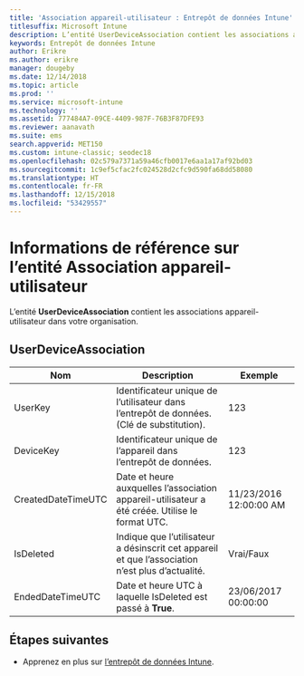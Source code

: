 ```yaml
---
title: 'Association appareil-utilisateur : Entrepôt de données Intune'
titlesuffix: Microsoft Intune
description: L’entité UserDeviceAssociation contient les associations appareil-utilisateur dans votre organisation.
keywords: Entrepôt de données Intune
author: Erikre
ms.author: erikre
manager: dougeby
ms.date: 12/14/2018
ms.topic: article
ms.prod: ''
ms.service: microsoft-intune
ms.technology: ''
ms.assetid: 777484A7-09CE-4409-987F-76B3F87DFE93
ms.reviewer: aanavath
ms.suite: ems
search.appverid: MET150
ms.custom: intune-classic; seodec18
ms.openlocfilehash: 02c579a7371a59a46cfb0017e6aa1a17af92bd03
ms.sourcegitcommit: 1c9ef5cfac2fc024528d2cfc9d590fa68dd58080
ms.translationtype: HT
ms.contentlocale: fr-FR
ms.lasthandoff: 12/15/2018
ms.locfileid: "53429557"
---
```

# <a name="reference-for-user-device-association-entity"></a>Informations de référence sur l’entité Association appareil-utilisateur

L’entité **UserDeviceAssociation** contient les associations appareil-utilisateur dans votre organisation.

## <a name="userdeviceassociation"></a>UserDeviceAssociation


|        Nom        |                                           Description                                            |        Exemple         |
|--------------------|--------------------------------------------------------------------------------------------------|------------------------|
|      UserKey       |              Identificateur unique de l’utilisateur dans l’entrepôt de données. (Clé de substitution).               |          123           |
|     DeviceKey      |                      Identificateur unique de l’appareil dans l’entrepôt de données.                      |          123           |
| CreatedDateTimeUTC |           Date et heure auxquelles l’association appareil-utilisateur a été créée. Utilise le format UTC.           | 11/23/2016 12:00:00 AM |
|     IsDeleted      | Indique que l’utilisateur a désinscrit cet appareil et que l’association n’est plus d’actualité. |       Vrai/Faux       |
|  EndedDateTimeUTC  |              Date et heure UTC à laquelle IsDeleted est passé à <strong>True</strong>.               | 23/06/2017 00:00:00 |

## <a name="next-steps"></a>Étapes suivantes

- Apprenez en plus sur [l’entrepôt de données Intune](reports-nav-create-intune-reports.md).